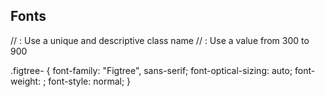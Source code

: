 ## Fonts
<!-- <link rel="preconnect" href="https://fonts.googleapis.com">
<link rel="preconnect" href="https://fonts.gstatic.com" crossorigin>
<link href="https://fonts.googleapis.com/css2?family=Figtree:ital,wght@0,300..900;1,300..900&display=swap" rel="stylesheet"> -->

// <uniquifier>: Use a unique and descriptive class name
// <weight>: Use a value from 300 to 900

.figtree-<uniquifier> {
  font-family: "Figtree", sans-serif;
  font-optical-sizing: auto;
  font-weight: <weight>;
  font-style: normal;
}
